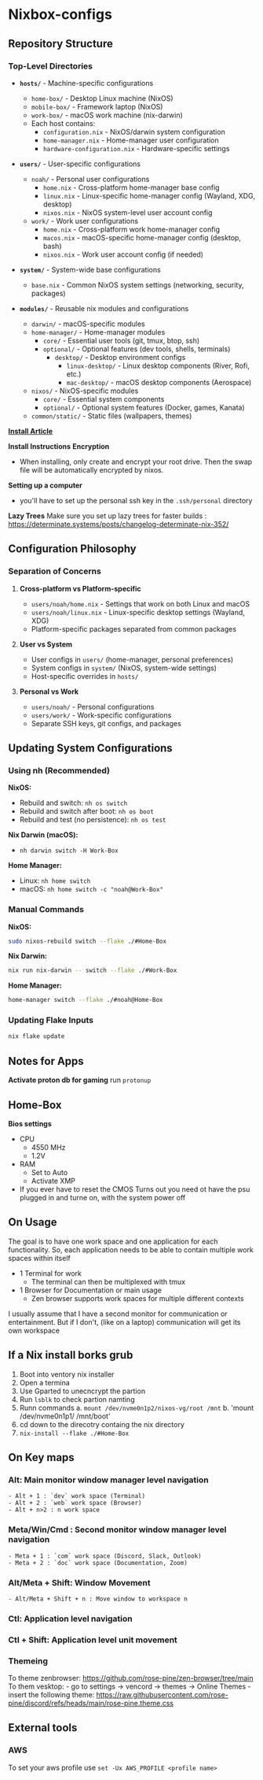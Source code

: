 # Nixbox-configs

## Repository Structure

### Top-Level Directories

- **`hosts/`** - Machine-specific configurations
  - `home-box/` - Desktop Linux machine (NixOS)
  - `mobile-box/` - Framework laptop (NixOS)
  - `work-box/` - macOS work machine (nix-darwin)
  - Each host contains:
    - `configuration.nix` - NixOS/darwin system configuration
    - `home-manager.nix` - Home-manager user configuration
    - `hardware-configuration.nix` - Hardware-specific settings

- **`users/`** - User-specific configurations
  - `noah/` - Personal user configurations
    - `home.nix` - Cross-platform home-manager base config
    - `linux.nix` - Linux-specific home-manager config (Wayland, XDG, desktop)
    - `nixos.nix` - NixOS system-level user account config
  - `work/` - Work user configurations
    - `home.nix` - Cross-platform work home-manager config
    - `macos.nix` - macOS-specific home-manager config (desktop, bash)
    - `nixos.nix` - Work user account config (if needed)

- **`system/`** - System-wide base configurations
  - `base.nix` - Common NixOS system settings (networking, security, packages)

- **`modules/`** - Reusable nix modules and configurations
  - `darwin/` - macOS-specific modules
  - `home-manager/` - Home-manager modules
    - `core/` - Essential user tools (git, tmux, btop, ssh)
    - `optional/` - Optional features (dev tools, shells, terminals)
      - `desktop/` - Desktop environment configs
        - `linux-desktop/` - Linux desktop components (River, Rofi, etc.)
        - `mac-desktop/` - macOS desktop components (Aerospace)
  - `nixos/` - NixOS-specific modules
    - `core/` - Essential system components
    - `optional/` - Optional system features (Docker, games, Kanata)
  - `common/static/` - Static files (wallpapers, themes)

[__Install Article__](https://qfpl.io/posts/installing-nixos/)

__Install Instructions__
__Encryption__
- When installing, only create and encrypt your root drive. Then the swap file will be automatically encrypted by nixos.

__Setting up a computer__
- you'll have to set up the personal ssh key in the `.ssh/personal` directory

__Lazy Trees__
Make sure you set up lazy trees for faster builds : https://determinate.systems/posts/changelog-determinate-nix-352/

## Configuration Philosophy

### Separation of Concerns

1. **Cross-platform vs Platform-specific**
   - `users/noah/home.nix` - Settings that work on both Linux and macOS
   - `users/noah/linux.nix` - Linux-specific desktop settings (Wayland, XDG)
   - Platform-specific packages separated from common packages

2. **User vs System**
   - User configs in `users/` (home-manager, personal preferences)
   - System configs in `system/` (NixOS, system-wide settings)
   - Host-specific overrides in `hosts/`

3. **Personal vs Work**
   - `users/noah/` - Personal configurations
   - `users/work/` - Work-specific configurations
   - Separate SSH keys, git configs, and packages

## Updating System Configurations

### Using nh (Recommended)

**NixOS:**
- Rebuild and switch: `nh os switch`
- Rebuild and switch after boot: `nh os boot`
- Rebuild and test (no persistence): `nh os test`

**Nix Darwin (macOS):**
- `nh darwin switch -H Work-Box`

**Home Manager:**
- Linux: `nh home switch`
- macOS: `nh home switch -c "noah@Work-Box"`

### Manual Commands

**NixOS:**
```bash
sudo nixos-rebuild switch --flake ./#Home-Box
```

**Nix Darwin:**
```bash
nix run nix-darwin -- switch --flake ./#Work-Box
```

**Home Manager:**
```bash
home-manager switch --flake ./#noah@Home-Box
```

### Updating Flake Inputs
```bash
nix flake update
```


## Notes for Apps
__Activate proton db for gaming__
run `protonup`

## Home-Box
__Bios settings__
- CPU
    - 4550 MHz
    - 1.2V
- RAM
    - Set to Auto
    - Activate XMP
- If you ever have to reset the CMOS
  Turns out you need ot have the psu plugged in and turne on, with the system power off

## On Usage

The goal is to have one work space and one application for each functionality. So, each application needs to be able to contain multiple work spaces within itself
- 1 Terminal for work
    - The terminal can then be multiplexed with tmux
- 1 Browser for Documentation or main usage
    - Zen browser supports work spaces for multiple different contexts

I usually assume that I have a second monitor for communication or entertainment. But if I don't, (like on a laptop) communication will get its own workspace

## If a Nix install borks grub
1. Boot into ventory nix installer
2. Open a termina
3. Use Gparted to unecncrypt the partion
4. Run `lsblk` to check partion namting
5. Runn commands
    a. `mount /dev/nvme0n1p2/nixos-vg/root /mnt`
    b. 'mount /dev/nvme0n1p1/ /mnt/boot'
6. cd down to the direcotry containg the nix directory
7. `nix-install --flake ./#Home-Box`


## On Key maps
### Alt: Main monitor window manager level navigation
    - Alt + 1 : `dev` work space (Terminal)
    - Alt + 2 : `web` work space (Browser)
    - Alt + n>2 : n work space
### Meta/Win/Cmd : Second monitor window manager level navigation
    - Meta + 1 : `com` work space (Discord, Slack, Outlook)
    - Meta + 2 : `doc` work space (Documentation, Zoom)

### Alt/Meta + Shift: Window Movement
    - Alt/Meta + Shift + n : Move window to workspace n

### Ctl: Application level navigation
### Ctl + Shift: Application level unit movement

### Themeing
To theme zenbrowser: https://github.com/rose-pine/zen-browser/tree/main
To them vesktop: 
    - go to settings -> vencord -> themes -> Online Themes
    - insert the following theme: https://raw.githubusercontent.com/rose-pine/discord/refs/heads/main/rose-pine.theme.css

## External tools
### AWS
 To set your aws profile use ```set -Ux AWS_PROFILE <profile name>```
